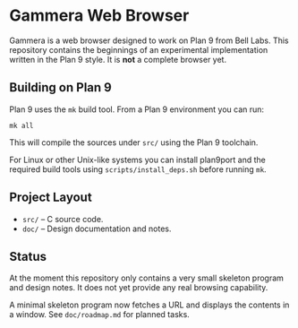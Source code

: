 # Gammera Web Browser

Gammera is a web browser designed to work on Plan 9 from Bell Labs. This
repository contains the beginnings of an experimental implementation
written in the Plan 9 style. It is **not** a complete browser yet.

## Building on Plan 9

Plan 9 uses the `mk` build tool. From a Plan 9 environment you can run:

```
mk all
```

This will compile the sources under `src/` using the Plan 9 toolchain.

For Linux or other Unix-like systems you can install plan9port and the
required build tools using `scripts/install_deps.sh` before running `mk`.

## Project Layout

- `src/` – C source code.
- `doc/` – Design documentation and notes.

## Status

At the moment this repository only contains a very small skeleton program
and design notes. It does not yet provide any real browsing capability.

A minimal skeleton program now fetches a URL and displays the contents in a
window. See `doc/roadmap.md` for planned tasks.

